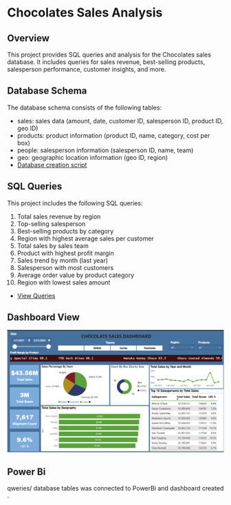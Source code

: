 # Chocolates Sales Analysis

## Overview

This project provides SQL queries and analysis for the Chocolates sales database. It includes queries for sales revenue, best-selling products, salesperson performance, customer insights, and more.

## Database Schema

The database schema consists of the following tables:

- sales: sales data (amount, date, customer ID, salesperson ID, product ID, geo ID)
- products: product information (product ID, name, category, cost per box)
- people: salesperson information (salesperson ID, name, team)
- geo: geographic location information (geo ID, region)
- <a href="https://github.com/InimKelvin/Chocolates/blob/main/SQL/CHOCOLATES/chocolates-db_creation.sql">Database creation script</a>


## SQL Queries

This project includes the following SQL queries:

1. Total sales revenue by region
2. Top-selling salesperson
3. Best-selling products by category
4. Region with highest average sales per customer
5. Total sales by sales team
6. Product with highest profit margin
7. Sales trend by month (last year)
8. Salesperson with most customers
9. Average order value by product category
10. Region with lowest sales amount
- <a href="https://github.com/InimKelvin/Chocolates/blob/main/SQL/CHOCOLATES/chocolates_Qweries.sql">View Queries</a>

## Dashboard View
<img width="668" alt="chocolates_sales_dasshboard" src="https://github.com/InimKelvin/Chocolates/blob/main/chocolates_sales_dashboard.png" />

## Power Bi
qweries/ database tables was connected to PowerBi and dashboard created .
<!---
Pawpawski/Pawpawski is a ✨ special ✨ repository because its `README.md` (this file) appears on your GitHub profile.
You can click the Preview link to take a look at your changes.
--->
